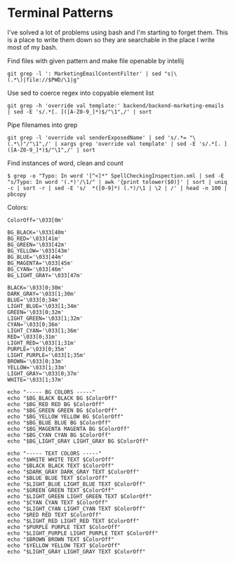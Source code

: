 # Terminal Patterns
I've solved a lot of problems using bash and I'm starting to forget them.
This is a place to write them down so they are searchable in the place I write most of my bash.

Find files with given pattern and make file openable by intellij

    git grep -l ': MarketingEmailContentFilter' | sed "s|\(.*\)|file://$PWD/\1|g"

Use sed to coerce regex into copyable element list

    git grep -h 'override val template:' backend/backend-marketing-emails  | sed -E 's/.*[. ]([A-Z0-9_]*)$/"\1",/' | sort

Pipe filenames into grep

    git grep -l 'override val senderExposedName' | sed 's/.*= "\(.*\)"/"\1",/' | xargs grep 'override val template' | sed -E 's/.*[. ]([A-Z0-9_]*)$/"\1",/' | sort

Find instances of word, clean and count

    $ grep -o "Typo: In word '[^<]*" SpellCheckingInspection.xml | sed -E "s/Typo: In word '(.*)'/\1/" | awk '{print tolower($0)}' | sort | uniq -c | sort -r | sed -E 's/  *([0-9]*) (.*)/\1 | \2 | /' | head -n 100 | pbcopy

Colors:

    ColorOff='\033[0m'

    BG_BLACK='\033[40m'
    BG_RED='\033[41m'
    BG_GREEN='\033[42m'
    BG_YELLOW='\033[43m'
    BG_BLUE='\033[44m'
    BG_MAGENTA='\033[45m'
    BG_CYAN='\033[46m'
    BG_LIGHT_GRAY='\033[47m'

    BLACK='\033[0;30m'
    DARK_GRAY='\033[1;30m'
    BLUE='\033[0;34m'
    LIGHT_BLUE='\033[1;34m'
    GREEN='\033[0;32m'
    LIGHT_GREEN='\033[1;32m'
    CYAN='\033[0;36m'
    LIGHT_CYAN='\033[1;36m'
    RED='\033[0;31m'
    LIGHT_RED='\033[1;31m'
    PURPLE='\033[0;35m'
    LIGHT_PURPLE='\033[1;35m'
    BROWN='\033[0;33m'
    YELLOW='\033[1;33m'
    LIGHT_GRAY='\033[0;37m'
    WHITE='\033[1;37m'

    echo "----- BG COLORS -----"
    echo "$BG_BLACK BLACK BG $ColorOff"
    echo "$BG_RED RED BG $ColorOff"
    echo "$BG_GREEN GREEN BG $ColorOff"
    echo "$BG_YELLOW YELLOW BG $ColorOff"
    echo "$BG_BLUE BLUE BG $ColorOff"
    echo "$BG_MAGENTA MAGENTA BG $ColorOff"
    echo "$BG_CYAN CYAN BG $ColorOff"
    echo "$BG_LIGHT_GRAY LIGHT_GRAY BG $ColorOff"

    echo "----- TEXT COLORS -----"
    echo "$WHITE WHITE TEXT $ColorOff"
    echo "$BLACK BLACK TEXT $ColorOff"
    echo "$DARK_GRAY DARK_GRAY TEXT $ColorOff"
    echo "$BLUE BLUE TEXT $ColorOff"
    echo "$LIGHT_BLUE LIGHT_BLUE TEXT $ColorOff"
    echo "$GREEN GREEN TEXT $ColorOff"
    echo "$LIGHT_GREEN LIGHT_GREEN TEXT $ColorOff"
    echo "$CYAN CYAN TEXT $ColorOff"
    echo "$LIGHT_CYAN LIGHT_CYAN TEXT $ColorOff"
    echo "$RED RED TEXT $ColorOff"
    echo "$LIGHT_RED LIGHT_RED TEXT $ColorOff"
    echo "$PURPLE PURPLE TEXT $ColorOff"
    echo "$LIGHT_PURPLE LIGHT_PURPLE TEXT $ColorOff"
    echo "$BROWN BROWN TEXT $ColorOff"
    echo "$YELLOW YELLOW TEXT $ColorOff"
    echo "$LIGHT_GRAY LIGHT_GRAY TEXT $ColorOff"
